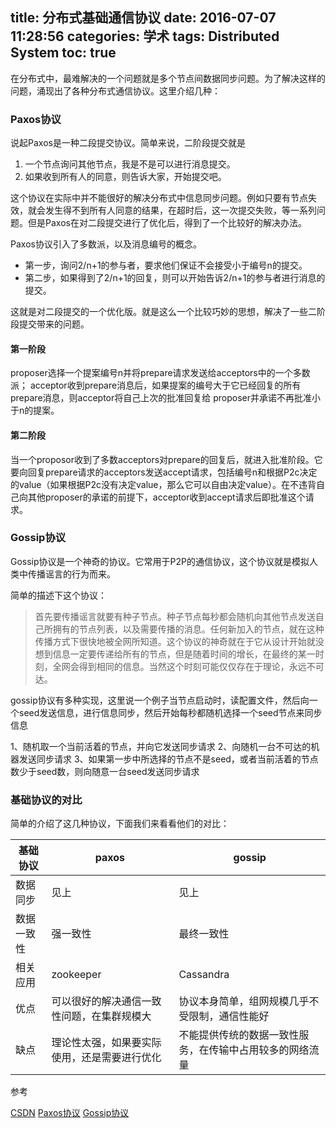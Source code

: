 title: 分布式基础通信协议
date: 2016-07-07 11:28:56
categories: 学术
tags: Distributed System
toc: true
---

在分布式中，最难解决的一个问题就是多个节点间数据同步问题。为了解决这样的问题，涌现出了各种分布式通信协议。这里介绍几种：

### Paxos协议

说起Paxos是一种二段提交协议。简单来说，二阶段提交就是

1. 一个节点询问其他节点，我是不是可以进行消息提交。
2. 如果收到所有人的同意，则告诉大家，开始提交吧。

这个协议在实际中并不能很好的解决分布式中信息同步问题。例如只要有节点失效，就会发生得不到所有人同意的结果，在超时后，这一次提交失败，等一系列问题。但是Paxos在对二段提交进行了优化后，得到了一个比较好的解决办法。

Paxos协议引入了多数派，以及消息编号的概念。

* 第一步，询问2/n+1的参与者，要求他们保证不会接受小于编号n的提交。
* 第二步，如果得到了2/n+1的回复，则可以开始告诉2/n+1的参与者进行消息的提交。

这就是对二段提交的一个优化版。就是这么一个比较巧妙的思想，解决了一些二阶段提交带来的问题。

#### 第一阶段

proposer选择一个提案编号n并将prepare请求发送给acceptors中的一个多数派；
acceptor收到prepare消息后，如果提案的编号大于它已经回复的所有prepare消息，则acceptor将自己上次的批准回复给 proposer并承诺不再批准小于n的提案。

#### 第二阶段

当一个proposor收到了多数acceptors对prepare的回复后，就进入批准阶段。它要向回复prepare请求的acceptors发送accept请求，包括编号n和根据P2c决定的value（如果根据P2c没有决定value，那么它可以自由决定value）。在不违背自己向其他proposer的承诺的前提下，acceptor收到accept请求后即批准这个请求。

### Gossip协议

Gossip协议是一个神奇的协议。它常用于P2P的通信协议，这个协议就是模拟人类中传播谣言的行为而来。

简单的描述下这个协议：

> 首先要传播谣言就要有种子节点。种子节点每秒都会随机向其他节点发送自己所拥有的节点列表，以及需要传播的消息。任何新加入的节点，就在这种传播方式下很快地被全网所知道。这个协议的神奇就在于它从设计开始就没想到信息一定要传递给所有的节点，但是随着时间的增长，在最终的某一时刻，全网会得到相同的信息。当然这个时刻可能仅仅存在于理论，永远不可达。

gossip协议有多种实现，这里说一个例子当节点启动时，读配置文件，然后向一个seed发送信息，进行信息同步，然后开始每秒都随机选择一个seed节点来同步信息

1、随机取一个当前活着的节点，并向它发送同步请求
2、向随机一台不可达的机器发送同步请求
3、如果第一步中所选择的节点不是seed，或者当前活着的节点数少于seed数，则向随意一台seed发送同步请求

### 基础协议的对比

简单的介绍了这几种协议，下面我们来看看他们的对比：

| 基础协议 | paxos | gossip |
| ------- | ----- | ------ |
| 数据同步 | 见上  | 见上    |
| 数据一致性 | 强一致性 | 最终一致性 |
| 相关应用 | zookeeper | Cassandra |
| 优点 | 可以很好的解决通信一致性问题，在集群规模大 | 协议本身简单，组网规模几乎不受限制，通信性能好 |
| 缺点 | 理论性太强，如果要实际使用，还是需要进行优化 | 不能提供传统的数据一致性服务，在传输中占用较多的网络流量 |

参考

[CSDN](http://blog.csdn.net/cloudresearch/article/details/23127985)
[Paxos协议](http://en.wikipedia.org/wiki/Paxos_algorithm)
[Gossip协议](http://en.wikipedia.org/wiki/Gossip_protocol)
